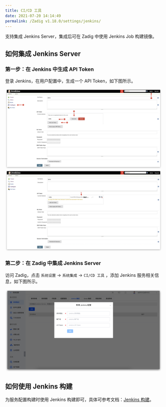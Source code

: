 ```yaml
---
title: CI/CD 工具
date: 2021-07-20 14:14:49
permalink: /Zadig v1.18.0/settings/jenkins/
---
```


支持集成 Jenkins Server，集成后可在 Zadig 中使用 Jenkins Job 构建镜像。

## 如何集成 Jenkins Server

### 第一步：在 Jenkins 中生成 API Token

登录 Jenkins，在用户配置中，生成一个 API Token，如下图所示。

![api-token](./_images/generate_jenkins_token_1.png)
![api-token](./_images/generate_jenkins_token_2.png)

### 第二步：在 Zadig 中集成 Jenkins Server

访问 Zadig，点击 `系统设置` ->  `系统集成` -> `CI/CD 工具` ，添加 Jenkins 服务相关信息，如下图所示。

![add-jenkins-server](./_images/add_jenkins_server.png)

## 如何使用 Jenkins 构建

为服务配置构建时使用 Jenkins 构建即可，具体可参考文档：[Jenkins 构建](/Zadig%20v1.18.0/project/build/#jenkins-构建)。
